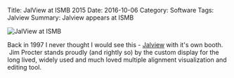 Title: JalView at ISMB 2015
Date: 2016-10-06
Category: Software
Tags: Jalview
Summary: Jalview appears at ISMB

![JalView at ISMB]({filename}/images/jalview.jpg)


Back in 1997 I never thought I would see this - [Jalview](http://jalview.org) with it's own booth.    Jim Procter stands proudly (and rightly so) by the custom display for the long lived, widely used and much loved multiple alignment visualization and editing tool.